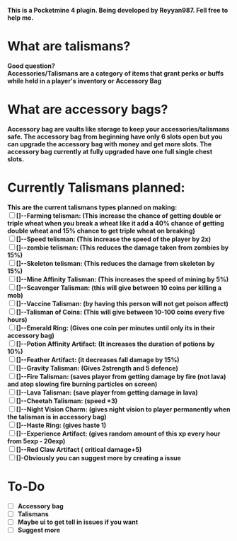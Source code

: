 <b>This is a Pocketmine 4 plugin. Being developed by Reyyan987. Fell free to help me.
# What are talismans?
Good question? <br> <b> Accessories/Talismans are a category of items that grant perks or buffs while held in a player's inventory or Accessory Bag</b>
# What are accessory bags?
<b> Accessory bag are vaults like storage to keep your accessories/talismans safe. The accessory bag from beginning have only 6 slots open but you can upgrade the accessory bag with money and get more slots. The accessory bag currently at fully upgraded have one full single chest slots. </b>
# Currently Talismans planned:
<b> This are the current talismans types planned on making:
<br><input type="checkbox">[]--Farming telisman: (This increase the chance of getting double or triple wheat when you break a wheat like it add a 40% chance of getting double wheat and 15% chance to get triple wheat on breaking)
<br><input type="checkbox">[]--Speed telisman: (This increase the speed of the player by 2x)
<br><input type="checkbox">[]--zombie telisman: (This reduces the damage taken from zombies by 15%)
<br><input type="checkbox">[]--Skeleton telisman: (This reduces the damage from skeleton by 15%)
<br><input type="checkbox">[]--Mine Affinity Talisman: (This increases the speed of mining by 5%)
<br><input type="checkbox">[]--Scavenger Talisman: (this will give between 10 coins per killing a mob)
<br><input type="checkbox">[]--Vaccine Talisman: (by having this person will not get poison affect)
<br><input type="checkbox">[]--Talisman of Coins: (This will give between 10-100 coins every five hours)
<br><input type="checkbox">[]--Emerald Ring: (Gives one coin per minutes until only its in their accessory bag)
<br><input type="checkbox">[]--Potion Affinity Artifact: (It increases the duration of potions by 10%)
<br><input type="checkbox">[]--Feather Artifact: (it decreases fall damage by 15%)
<br><input type="checkbox">[]--Gravity Talisman: (Gives 2strength and 5 defence) 
<br><input type="checkbox">[]--Fire Talisman: (saves player from getting damage by fire (not lava) and atop slowing fire burning particles on screen)
<br><input type="checkbox">[]--Lava Talisman: (save player from getting damage in lava)
<br><input type="checkbox">[]--Cheetah Talisman: (speed +3)
<br><input type="checkbox">[]--Night Vision Charm: (gives night vision to player permanently when the talisman is in accessory bag)
<br><input type="checkbox">[]--Haste Ring: (gives haste 1)
<br><input type="checkbox">[]--Experience Artifact: (gives random amount of this xp every hour from 5exp - 20exp)
<br><input type="checkbox">[]--Red Claw Artifact ( critical damage+5) </b>
<br><input type="checkbox">[]-Obviously you can suggest more by creating a issue
# To-Do
- [ ] Accessory bag <br>
- [ ] Talismans<br>
- [ ] Maybe ui to get tell in issues if you want<br>
- [ ] Suggest more
